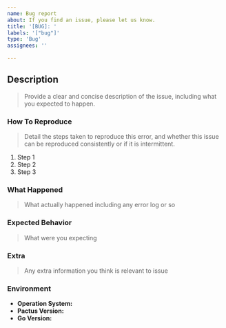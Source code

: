 ```yaml
---
name: Bug report
about: If you find an issue, please let us know.
title: '[BUG]: '
labels: '["bug"]'
type: 'Bug'
assignees: ''

---
```


<!--
Thank you in advance for helping us to improve Pactus!

Please read through the template below and answer all relevant questions.
Your additional work here is greatly appreciated and will help us respond as quickly as possible.
-->

## Description

> Provide a clear and concise description of the issue, including what you expected to happen.

### How To Reproduce

> Detail the steps taken to reproduce this error, and
> whether this issue can be reproduced consistently or if it is intermittent.

1. Step 1
2. Step 2
3. Step 3

### What Happened

> What actually happened including any error log or so

### Expected Behavior

> What were you expecting

### Extra

> Any extra information you think is relevant to issue

### Environment

- **Operation System:**
- **Pactus Version:**
- **Go Version:**
